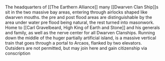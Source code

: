 The headquarters of [[The Earthern Alliance]] many [[Dwarven Clan Ship]]s sit in the two massive bay areas, entering through airlocks shaped like dwarven mouths. the pre and post flood areas are distinguishable by the area under water pre flood being natural, the rest turned into masonwork. Home to [[Carl Gravelbeard, High King of Earth and Stone]] and his generals and family, as well as the nerve center for all Dwarven Clanships. Running down the middle of the huger partially artificial island, is a massive vertical train that goes through a portal to Arcaos, flanked by two elevators. Outsiders are not permitted, but may join here and gain citizenship via conscription